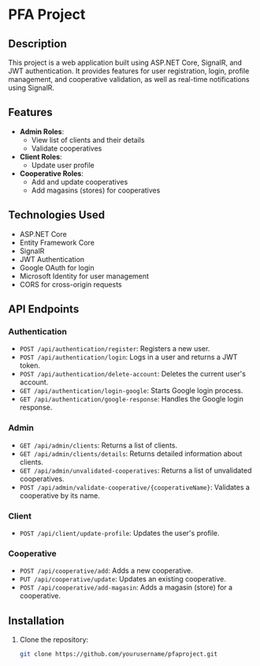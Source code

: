 # PFA Project

## Description

This project is a web application built using ASP.NET Core, SignalR, and JWT authentication. It provides features for user registration, login, profile management, and cooperative validation, as well as real-time notifications using SignalR.

## Features

- **Admin Roles**:
  - View list of clients and their details
  - Validate cooperatives
- **Client Roles**:
  - Update user profile
- **Cooperative Roles**:
  - Add and update cooperatives
  - Add magasins (stores) for cooperatives

## Technologies Used

- ASP.NET Core
- Entity Framework Core
- SignalR
- JWT Authentication
- Google OAuth for login
- Microsoft Identity for user management
- CORS for cross-origin requests

## API Endpoints

### Authentication

- `POST /api/authentication/register`: Registers a new user.
- `POST /api/authentication/login`: Logs in a user and returns a JWT token.
- `POST /api/authentication/delete-account`: Deletes the current user's account.
- `GET /api/authentication/login-google`: Starts Google login process.
- `GET /api/authentication/google-response`: Handles the Google login response.

### Admin

- `GET /api/admin/clients`: Returns a list of clients.
- `GET /api/admin/clients/details`: Returns detailed information about clients.
- `GET /api/admin/unvalidated-cooperatives`: Returns a list of unvalidated cooperatives.
- `POST /api/admin/validate-cooperative/{cooperativeName}`: Validates a cooperative by its name.

### Client

- `POST /api/client/update-profile`: Updates the user's profile.

### Cooperative

- `POST /api/cooperative/add`: Adds a new cooperative.
- `PUT /api/cooperative/update`: Updates an existing cooperative.
- `POST /api/cooperative/add-magasin`: Adds a magasin (store) for a cooperative.

## Installation

1. Clone the repository:
   ```bash
   git clone https://github.com/yourusername/pfaproject.git
